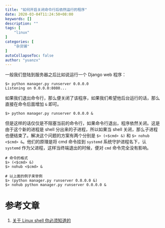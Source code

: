 ```yaml
---
title: "如何开启关闭命令行后依然运行的程序"
date: 2020-03-04T11:24:50+08:00
keywords: []
description: ""
tags: [
    "linux"
]
categories: [
    "杂货铺"
]
autoCollapseToc: false
author: "yuanzx"
---
```


一般我们登陆到服务器之后比如说运行一个 Django web 程序：

```shell
$> python manager.py runserver 0.0.0.0
Listening on 0.0.0.0:8080...
```

如果我们退出命令行，那么便关闭了该程序，如果我们希望他后台运行的话，那么直接在命令后面增加 `&` 即可。

```shell
$> python manager.py runserver 0.0.0.0 &
```

但是这样的话仅仅是不阻塞当前的命令行，如果命令行退出，程序依然关闭。这是由于这个新的进程是 shell 分出来的子进程，所以如果当 shell 关闭，那么子进程也便结束了。解决这个问题的方案有两个分别是 `$> (<$cmd> &)` 和 `$> nohub <$cmd> &`。他们的原理是将 cmd 命令挂到 `systemd` 系统守护进程名下，认 `systemd` 作为父进程，这样当终端退出的时候，便对 `cmd` 命令完全没有影响。

```shell
# 命令的格式
$> (<$cmd> &)
$> nohub <$cmd> &

# 以上面的例子来举例
$> (python manager.py runserver 0.0.0.0 &)
$> nohub python manager.py runserver 0.0.0.0 &
```

# 参考文章 

1. [关于 Linux shell 你必须知道的](https://github.com/labuladong/fucking-algorithm/blob/master/%E6%8A%80%E6%9C%AF/linuxshell.md)